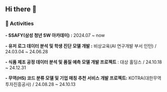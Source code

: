 ## Hi there 👋



### 🔭 Activities
**- SSAFY(삼성 청년 SW 아카데미) :** 2024.07 ~ now

**- 유저 로그 데이터 분석 및 학생 진단 모델 개발 :** 비상교육(AI 연구개발 부서 인턴) / 24.03.04 ~ 24.06.28

**- 식품 제조 공정 데이터 분석 및 품질 예측 모델 개발 프로젝트** : 대상 홀딩스 / 24.10.18 ~ 24.12.31

**- 무역(HS) 코드 분류 모델 및 기업 매칭 추천 서비스 개발 프로젝트:** KOTRA(대한무역투자진흥공사) / 24.08.28 ~ 24.10.13
